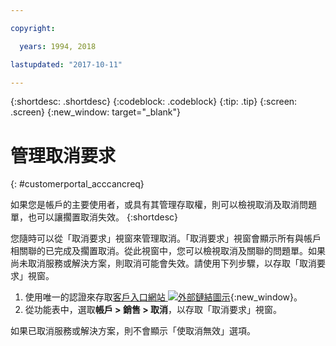 ```yaml
---

copyright:

  years: 1994, 2018

lastupdated: "2017-10-11"

---
```


{:shortdesc: .shortdesc}
{:codeblock: .codeblock}
{:tip: .tip}
{:screen: .screen}
{:new_window: target="_blank"}


# 管理取消要求
{: #customerportal_acccancreq}

如果您是帳戶的主要使用者，或具有其管理存取權，則可以檢視取消及取消問題單，也可以讓擱置取消失效。
{:shortdesc}


您隨時可以從「取消要求」視窗來管理取消。「取消要求」視窗會顯示所有與帳戶相關聯的已完成及擱置取消。從此視窗中，您可以檢視取消及關聯的問題單。如果尚未取消服務或解決方案，則取消可能會失效。請使用下列步驟，以存取「取消要求」視窗。

1. 使用唯一的認證來存取[客戶入口網站 ![外部鏈結圖示](../icons/launch-glyph.svg)](https://control.softlayer.com/){:new_window}。
2. 從功能表中，選取**帳戶 > 銷售 > 取消**，以存取「取消要求」視窗。

如果已取消服務或解決方案，則不會顯示「使取消無效」選項。
